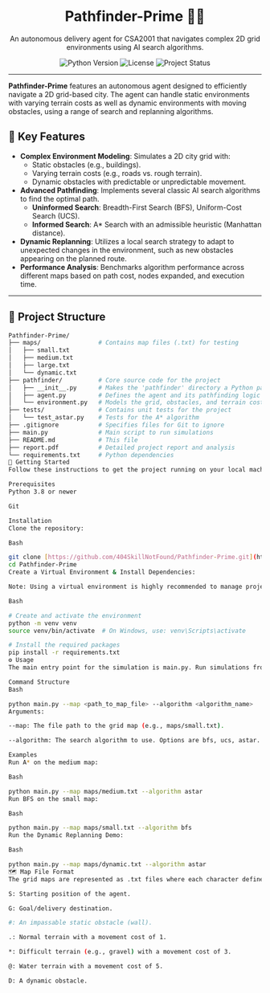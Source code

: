 <h1 align="center">
  Pathfinder-Prime 🤖📍
</h1>

<p align="center">
  An autonomous delivery agent for CSA2001 that navigates complex 2D grid environments using AI search algorithms.
</p>

<p align="center">
  <img src="https://img.shields.io/badge/Python-3.8+-blue.svg" alt="Python Version">
  <img src="https://img.shields.io/badge/License-MIT-yellow.svg" alt="License">
  <img src="https://img.shields.io/badge/Project%20Status-Complete-brightgreen" alt="Project Status">
</p>

---

**Pathfinder-Prime** features an autonomous agent designed to efficiently navigate a 2D grid-based city. The agent can handle static environments with varying terrain costs as well as dynamic environments with moving obstacles, using a range of search and replanning algorithms.

## 🎯 Key Features

- **Complex Environment Modeling**: Simulates a 2D city grid with:
  - Static obstacles (e.g., buildings).
  - Varying terrain costs (e.g., roads vs. rough terrain).
  - Dynamic obstacles with predictable or unpredictable movement.
- **Advanced Pathfinding**: Implements several classic AI search algorithms to find the optimal path.
  - **Uninformed Search**: Breadth-First Search (BFS), Uniform-Cost Search (UCS).
  - **Informed Search**: A* Search with an admissible heuristic (Manhattan distance).
- **Dynamic Replanning**: Utilizes a local search strategy to adapt to unexpected changes in the environment, such as new obstacles appearing on the planned route.
- **Performance Analysis**: Benchmarks algorithm performance across different maps based on path cost, nodes expanded, and execution time.

---

## 📂 Project Structure

```bash
Pathfinder-Prime/
├── maps/                # Contains map files (.txt) for testing
│   ├── small.txt
│   ├── medium.txt
│   ├── large.txt
│   └── dynamic.txt
├── pathfinder/          # Core source code for the project
│   ├── __init__.py      # Makes the 'pathfinder' directory a Python package
│   ├── agent.py         # Defines the agent and its pathfinding logic
│   └── environment.py   # Models the grid, obstacles, and terrain costs
├── tests/               # Contains unit tests for the project
│   └── test_astar.py    # Tests for the A* algorithm
├── .gitignore           # Specifies files for Git to ignore
├── main.py              # Main script to run simulations
├── README.md            # This file
├── report.pdf           # Detailed project report and analysis
└── requirements.txt     # Python dependencies
🚀 Getting Started
Follow these instructions to get the project running on your local machine.

Prerequisites
Python 3.8 or newer

Git

Installation
Clone the repository:

Bash

git clone [https://github.com/404SkillNotFound/Pathfinder-Prime.git](https://github.com/404SkillNotFound/Pathfinder-Prime.git)
cd Pathfinder-Prime
Create a Virtual Environment & Install Dependencies:

Note: Using a virtual environment is highly recommended to manage project dependencies cleanly.

Bash

# Create and activate the environment
python -m venv venv
source venv/bin/activate  # On Windows, use: venv\Scripts\activate

# Install the required packages
pip install -r requirements.txt
⚙️ Usage
The main entry point for the simulation is main.py. Run simulations from the command line by specifying a map and an algorithm.

Command Structure
Bash

python main.py --map <path_to_map_file> --algorithm <algorithm_name>
Arguments:

--map: The file path to the grid map (e.g., maps/small.txt).

--algorithm: The search algorithm to use. Options are bfs, ucs, astar.

Examples
Run A* on the medium map:

Bash

python main.py --map maps/medium.txt --algorithm astar
Run BFS on the small map:

Bash

python main.py --map maps/small.txt --algorithm bfs
Run the Dynamic Replanning Demo:

Bash

python main.py --map maps/dynamic.txt --algorithm astar
🗺️ Map File Format
The grid maps are represented as .txt files where each character defines a cell in the grid:

S: Starting position of the agent.

G: Goal/delivery destination.

#: An impassable static obstacle (wall).

.: Normal terrain with a movement cost of 1.

*: Difficult terrain (e.g., gravel) with a movement cost of 3.

@: Water terrain with a movement cost of 5.

D: A dynamic obstacle.
